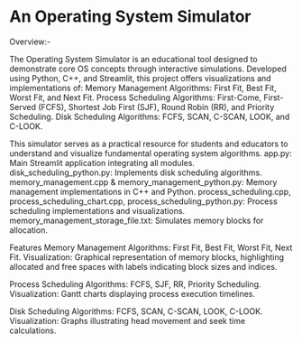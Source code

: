 # An Operating System Simulator

Overview:-

The Operating System Simulator is an educational tool designed to demonstrate core OS concepts through interactive simulations. Developed using Python, C++, and Streamlit, this project offers visualizations and implementations of:
Memory Management Algorithms: First Fit, Best Fit, Worst Fit, and Next Fit.
Process Scheduling Algorithms: First-Come, First-Served (FCFS), Shortest Job First (SJF), Round Robin (RR), and Priority Scheduling.
Disk Scheduling Algorithms: FCFS, SCAN, C-SCAN, LOOK, and C-LOOK.

This simulator serves as a practical resource for students and educators to understand and visualize fundamental operating system algorithms.
app.py: Main Streamlit application integrating all modules.
disk_scheduling_python.py: Implements disk scheduling algorithms.
memory_management.cpp & memory_management_python.py: Memory management implementations in C++ and Python.
process_scheduling.cpp, process_scheduling_chart.cpp, process_scheduling_python.py: Process scheduling implementations and visualizations.
memory_management_storage_file.txt: Simulates memory blocks for allocation.

Features
Memory Management
Algorithms: First Fit, Best Fit, Worst Fit, Next Fit.
Visualization: Graphical representation of memory blocks, highlighting allocated and free spaces with labels indicating block sizes and indices.

Process Scheduling
Algorithms: FCFS, SJF, RR, Priority Scheduling.
Visualization: Gantt charts displaying process execution timelines.

Disk Scheduling
Algorithms: FCFS, SCAN, C-SCAN, LOOK, C-LOOK.
Visualization: Graphs illustrating head movement and seek time calculations.

